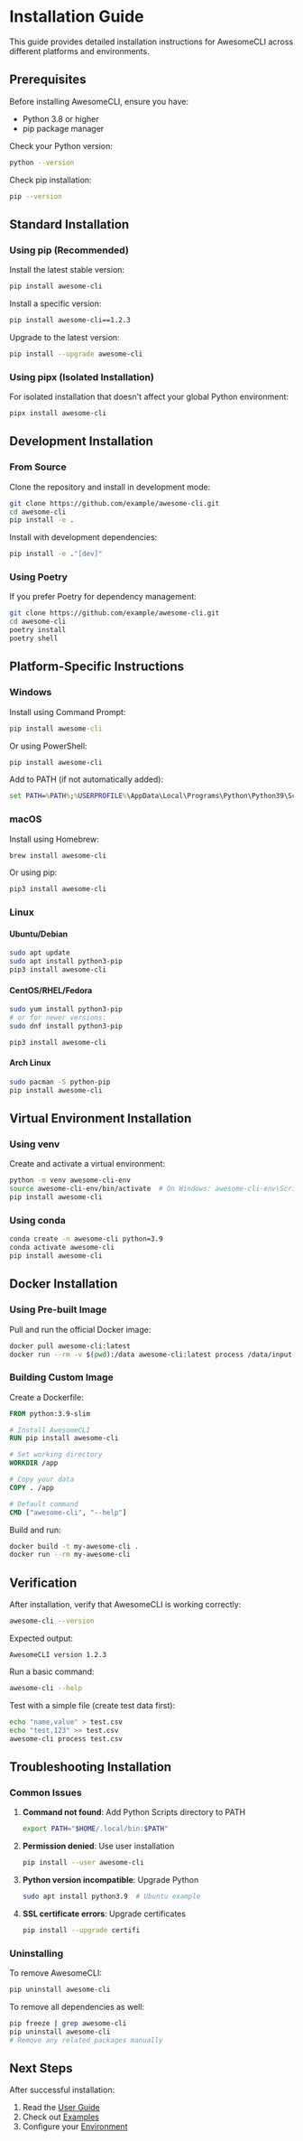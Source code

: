 # Installation Guide

This guide provides detailed installation instructions for AwesomeCLI across different platforms and environments.

## Prerequisites

Before installing AwesomeCLI, ensure you have:

- Python 3.8 or higher
- pip package manager

Check your Python version:

```bash
python --version
```

Check pip installation:

```bash
pip --version
```

## Standard Installation

### Using pip (Recommended)

Install the latest stable version:

```bash
pip install awesome-cli
```

Install a specific version:

```bash
pip install awesome-cli==1.2.3
```

Upgrade to the latest version:

```bash
pip install --upgrade awesome-cli
```

### Using pipx (Isolated Installation)

For isolated installation that doesn't affect your global Python environment:

```bash
pipx install awesome-cli
```

## Development Installation

### From Source

Clone the repository and install in development mode:

```bash
git clone https://github.com/example/awesome-cli.git
cd awesome-cli
pip install -e .
```

Install with development dependencies:

```bash
pip install -e ."[dev]"
```

### Using Poetry

If you prefer Poetry for dependency management:

```bash
git clone https://github.com/example/awesome-cli.git
cd awesome-cli
poetry install
poetry shell
```

## Platform-Specific Instructions

### Windows

Install using Command Prompt:

```cmd
pip install awesome-cli
```

Or using PowerShell:

```powershell
pip install awesome-cli
```

Add to PATH (if not automatically added):

```cmd
set PATH=%PATH%;%USERPROFILE%\AppData\Local\Programs\Python\Python39\Scripts
```

### macOS

Install using Homebrew:

```bash
brew install awesome-cli
```

Or using pip:

```bash
pip3 install awesome-cli
```

### Linux

#### Ubuntu/Debian

```bash
sudo apt update
sudo apt install python3-pip
pip3 install awesome-cli
```

#### CentOS/RHEL/Fedora

```bash
sudo yum install python3-pip
# or for newer versions:
sudo dnf install python3-pip

pip3 install awesome-cli
```

#### Arch Linux

```bash
sudo pacman -S python-pip
pip install awesome-cli
```

## Virtual Environment Installation

### Using venv

Create and activate a virtual environment:

```bash
python -m venv awesome-cli-env
source awesome-cli-env/bin/activate  # On Windows: awesome-cli-env\Scripts\activate
pip install awesome-cli
```

### Using conda

```bash
conda create -n awesome-cli python=3.9
conda activate awesome-cli
pip install awesome-cli
```

## Docker Installation

### Using Pre-built Image

Pull and run the official Docker image:

```bash
docker pull awesome-cli:latest
docker run --rm -v $(pwd):/data awesome-cli:latest process /data/input.csv
```

### Building Custom Image

Create a Dockerfile:

```dockerfile
FROM python:3.9-slim

# Install AwesomeCLI
RUN pip install awesome-cli

# Set working directory
WORKDIR /app

# Copy your data
COPY . /app

# Default command
CMD ["awesome-cli", "--help"]
```

Build and run:

```bash
docker build -t my-awesome-cli .
docker run --rm my-awesome-cli
```

## Verification

After installation, verify that AwesomeCLI is working correctly:

```bash
awesome-cli --version
```

Expected output:

```
AwesomeCLI version 1.2.3
```

Run a basic command:

```bash
awesome-cli --help
```

Test with a simple file (create test data first):

```bash
echo "name,value" > test.csv
echo "test,123" >> test.csv
awesome-cli process test.csv
```

## Troubleshooting Installation

### Common Issues

1. **Command not found**: Add Python Scripts directory to PATH

   ```bash
   export PATH="$HOME/.local/bin:$PATH"
   ```

2. **Permission denied**: Use user installation

   ```bash
   pip install --user awesome-cli
   ```

3. **Python version incompatible**: Upgrade Python

   ```bash
   sudo apt install python3.9  # Ubuntu example
   ```

4. **SSL certificate errors**: Upgrade certificates

   ```bash
   pip install --upgrade certifi
   ```

### Uninstalling

To remove AwesomeCLI:

```bash
pip uninstall awesome-cli
```

To remove all dependencies as well:

```bash
pip freeze | grep awesome-cli
pip uninstall awesome-cli
# Remove any related packages manually
```

## Next Steps

After successful installation:

1. Read the [User Guide](user-guide.md)
2. Check out [Examples](../README.md#examples)
3. Configure your [Environment](configuration.md)
